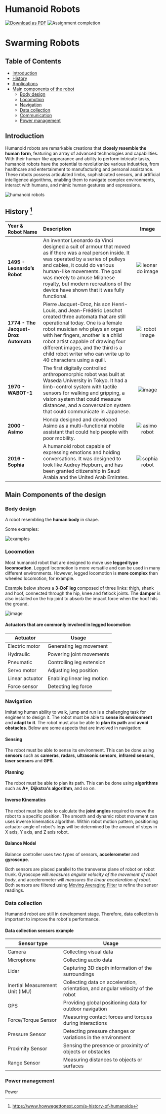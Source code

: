 # Humanoid Robots

[![Download as PDF](https://img.shields.io/badge/Download%20as%20PDF-EF3939?style=flat-square&logo=adobeacrobatreader&logoColor=white&color=black&labelColor=ec1c24)](https://mdtopdf.up.railway.app/convertPdf?url=https://github.com/iqfareez/MCTE-4362-Robotic-Hardware/blob/main/Week11/Humanoid.md)
![Assignment completion](https://img.shields.io/badge/Status-In%20progress-yellow?style=flat-square)

# Swarming Robots

## Table of Contents

- [Introduction](#introduction)
- [History](#history)
- [Applications](#applications)
- [Main components of the robot](#main-components-of-the-vehicle)
  - [Body design](#body-design)
  - [Locomotion](#Locomotion)
  - [Navigation](#navigation)
  - [Data collection](#data-collection)
  - [Communication](#communication)
  - [Power management](#power-management)

## Introduction

Humanoid robots are remarkable creations that **closely resemble the human form**, featuring an array of advanced technologies and capabilities. With their human-like appearance and ability to perform intricate tasks, humanoid robots have the potential to revolutionize various industries, from healthcare and entertainment to manufacturing and personal assistance. These robots possess articulated limbs, sophisticated sensors, and artificial intelligence algorithms, enabling them to navigate complex environments, interact with humans, and mimic human gestures and expressions.

![humanoid robots](https://github.com/iqfareez/MCTE-4362-Robotic-Hardware/assets/60868965/f60ae85a-0565-4407-b578-84e538f9d252)

## History [^1]

| Year & Robot Name                    | Description                                                                                                                                                                                                                                                                                                                                                       |                                                                                                 Image                                                                                                  |
| :----------------------------------- | :---------------------------------------------------------------------------------------------------------------------------------------------------------------------------------------------------------------------------------------------------------------------------------------------------------------------------------------------------------------- | :----------------------------------------------------------------------------------------------------------------------------------------------------------------------------------------------------: |
| **1495 - Leonardo’s Robot**          | An inventor Leonardo da Vinci designed a suit of armour that moved as if there was a real person inside. It was operated by a series of pulleys and cables, it could do various human-like movements. The goal was merely to amuse Milanese royalty, but modern recreations of the device have shown that it was fully functional.                                |                                       ![leonardo image](https://upload.wikimedia.org/wikipedia/commons/thumb/4/45/Leonardo-Robot3.jpg/440px-Leonardo-Robot3.jpg)                                       |
| **1774 - The Jacquet-Droz Automata** | Pierre Jacquet-Droz, his son Henri-Louis, and Jean-Frédéric Leschot created three automata that are still operational today. One is a female robot musician who plays an organ with her fingers, another is a child robot artist capable of drawing four different images, and the third is a child robot writer who can write up to 40 characters using a quill. |                          ![robot image](https://images.squarespace-cdn.com/content/v1/58bb0536893fc04255997b40/1534602058526-D1HXFNZSNJGU0IVWX0G5/Jaquet+Droz+History+4.jpg)                           |
| **1970 - WABOT-1**                   | The first digitally controlled anthropomorphic robot was built at Waseda University in Tokyo. It had a limb-control system with tactile sensors for walking and gripping, a vision system that could measure distances, and a conversation system that could communicate in Japanese.                                                                             |                                                ![image](https://bostonglobalforum.org/aiwsin/wp-content/uploads/sites/18/2021/01/c7d5b.179.large_.jpg)                                                 |
| **2000 - Asimo**                     | Honda designed and developed Asimo as a multi-functional mobile assistant that could help people with poor mobility.                                                                                                                                                                                                                                              | ![asimo robot](https://www.cnet.com/a/img/resize/eda639c60821807e9759bb305152838b58ff5c3e/hub/2014/04/17/94b3b33e-eda0-459d-a5e2-7a75c7b3e80a/485318345.jpg?auto=webp&fit=crop&height=1200&width=1200) |
| **2016 - Sophia**                    | A humanoid robot capable of expressing emotions and holding conversations. It was designed to look like Audrey Hepburn, and has been granted citizenship in Saudi Arabia and the United Arab Emirates.                                                                                                                                                            |                         ![sophia robot](https://upload.wikimedia.org/wikipedia/commons/1/1e/Sophia_at_the_AI_for_Good_Global_Summit_2018_%2827254369347%29_%28cropped%29.jpg)                          |

[^1]: https://www.howwegettonext.com/a-history-of-humanoids

## Main Components of the design

### Body design

A robot resembling the **human body** in shape.

Some examples:

![examples](https://media.springernature.com/lw685/springer-static/image/art%3A10.1007%2Fs43154-021-00050-9/MediaObjects/43154_2021_50_Fig1_HTML.png)

### Locomotion

Most humanoid robot that are designed to move use **legged type locomoation**. Legged locomotion is more versatile and can be used in many different environments. However, legged locomotion is **more complex** than wheeled locomotion, for example.

Example below shows a **3-DoF leg** composed of three links: thigh, shank and hoof, connected through the hip, knee and fetlock joints. The **damper** is also installed on the hip joint to absorb the impact force when the hoof hits the ground.

![image](https://github.com/iqfareez/MCTE-4362-Robotic-Hardware/assets/60868965/6610b7da-5e09-4baf-ac5d-77badf474eec)

#### Actuators that are commonly involved in legged locomotion

| Actuator        | Usage                      |
| --------------- | -------------------------- |
| Electric motor  | Generating leg movement    |
| Hydraulic       | Powering joint movements   |
| Pneumatic       | Controlling leg extension  |
| Servo motor     | Adjusting leg position     |
| Linear actuator | Enabling linear leg motion |
| Force sensor    | Detecting leg force        |

### Navigation

Imitating human ability to walk, jump and run is a challenging task for engineers to design it. The robot must be able to **sense its environment** and **adapt to it**. The robot must also be able to **plan its path** and **avoid obstacles**. Below are some aspects that are involved in navigation:

#### Sensing

The robot must be able to sense its environment. This can be done using **sensors** such as **cameras**, **radars**, **ultrasonic sensors**, **infrared sensors**, **laser sensors** and **GPS**.

#### Planning

The robot must be able to plan its path. This can be done using **algorithms** such as **A\***, **Dijkstra's algorithm**, and so on.

#### Inverse Kinematics

The robot must be able to calculate the **joint angles** required to move the robot to a specific position. The smooth and dynamic robot movement can uses inverse kinematics algorithm. Within robot motion pattern, positioning actuator angle of robot's legs will be determined by the amount of steps in X axis, Y axis, and Z axis robot.

#### Balance Model

Balance controller uses two types of sensors, **accelerometer** and **gyroscope**.

Both sensors are placed parallel to the transverse plane of robot on robot trunk. Gyroscope will _measures angular velocity of the movement of robot body_, and accelerometer will _measures the linear acceleration of robot_. Both sensors are filtered using [Moving Averaging Filter](https://www.analog.com/media/en/technical-documentation/dsp-book/dsp_book_ch15.pdf) to refine the sensor readings.

### Data collection

Humanoid robot are still in development stage. Therefore, data collection is important to improve the robot's performance.

#### Data collection sensors example

| Sensor type                     | Usage                                                                           |
| ------------------------------- | ------------------------------------------------------------------------------- |
| Camera                          | Collecting visual data                                                          |
| Microphone                      | Collecting audio data                                                           |
| Lidar                           | Capturing 3D depth information of the surroundings                              |
| Inertial Measurement Unit (IMU) | Collecting data on acceleration, orientation, and angular velocity of the robot |
| GPS                             | Providing global positioning data for outdoor navigation                        |
| Force/Torque Sensor             | Measuring contact forces and torques during interactions                        |
| Pressure Sensor                 | Detecting pressure changes or variations in the environment                     |
| Proximity Sensor                | Sensing the presence or proximity of objects or obstacles                       |
| Range Sensor                    | Measuring distances to objects or surfaces                                      |

### Power management

Power
